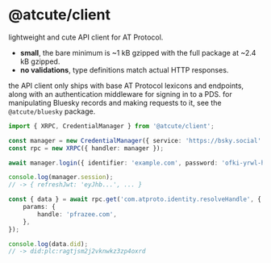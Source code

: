 # @atcute/client

lightweight and cute API client for AT Protocol.

- **small**, the bare minimum is ~1 kB gzipped with the full package at ~2.4 kB gzipped.
- **no validations**, type definitions match actual HTTP responses.

the API client only ships with base AT Protocol lexicons and endpoints, along with an authentication
middleware for signing in to a PDS. for manipulating Bluesky records and making requests to it, see
the `@atcute/bluesky` package.

```ts
import { XRPC, CredentialManager } from '@atcute/client';

const manager = new CredentialManager({ service: 'https://bsky.social' });
const rpc = new XRPC({ handler: manager });

await manager.login({ identifier: 'example.com', password: 'ofki-yrwl-hmcc-cvau' });

console.log(manager.session);
// -> { refreshJwt: 'eyJhb...', ... }

const { data } = await rpc.get('com.atproto.identity.resolveHandle', {
	params: {
		handle: 'pfrazee.com',
	},
});

console.log(data.did);
// -> did:plc:ragtjsm2j2vknwkz3zp4oxrd
```
